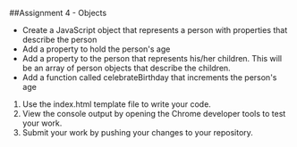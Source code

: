 ##Assignment 4 - Objects

* Create a JavaScript object that represents a person with properties that describe the person
* Add a property to hold the person's age
* Add a property to the person that represents his/her children. This will be an array of person objects that describe the children.
* Add a function called celebrateBirthday that increments the person's age


1. Use the index.html template file to write your code.
2. View the console output by opening the Chrome developer tools to test your work.
3. Submit your work by pushing your changes to your repository.
